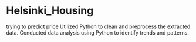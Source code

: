 # Helsinki_Housing
trying to predict price
Utilized Python to clean and preprocess the extracted data.
Conducted data analysis using Python to identify trends and patterns.
